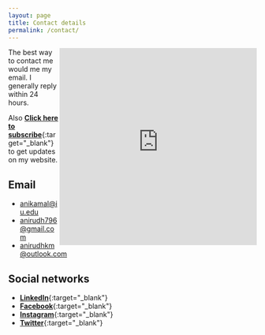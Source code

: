 ```yaml
---
layout: page
title: Contact details
permalink: /contact/
---
```


<iframe src="https://www.google.com/maps/embed?pb=!1m18!1m12!1m3!1d3093.092277662038!2d-86.49305428432142!3d39.172622879529335!2m3!1f0!2f0!3f0!3m2!1i1024!2i768!4f13.1!3m3!1m2!1s0x886c641af326e4ad%3A0x15696037346c0ac4!2s613+Woodbridge+Dr%2C+Bloomington%2C+IN+47408!5e0!3m2!1sen!2sus!4v1485278439411" width="400" height="400" align = "right" frameborder="0" style="border:0" allowfullscreen></iframe>

The best way to contact me would me my email. I generally reply within 24 hours.

Also [**Click here to subscribe**](https://goo.gl/forms/icZDG9v9eB4BwJlj2){:target="_blank"} to get updates on my website.

## **Email**

* anikamal@iu.edu
* anirudh796@gmail.com
* anirudhkm@outlook.com

## **Social networks**

* [**LinkedIn**](https://www.linkedin.com/in/anirudhkm){:target="_blank"}  
* [**Facebook**](https://www.facebook.com/kmanirudh){:target="_blank"}    
* [**Instagram**](https://www.instagram.com/anirudhkm){:target="_blank"}    
* [**Twitter**](https://www.twitter.com/anirudhkm){:target="_blank"}  
